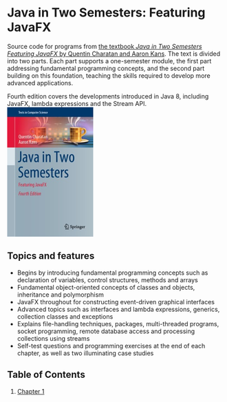 # Java in Two Semesters: Featuring JavaFX

Source code for programs from [the textbook *Java in Two Semesters Featuring JavaFX* by Quentin Charatan and Aaron Kans](https://www.springer.com/gp/book/9783319994192). The text is divided into two parts. Each part supports a one-semester module, the first part addressing fundamental programming concepts, and the second part building on this foundation, teaching the skills required to develop more advanced applications.

Fourth edition covers the developments introduced in Java 8, including JavaFX, lambda expressions and the Stream API. [<img sizes="(max-width: 200px) 100vw, 200px" src="cover.jpg"/>](9783319994192.png)

## Topics and features

- Begins by introducing fundamental programming concepts such as declaration of variables, control structures, methods and arrays
- Fundamental object-oriented concepts of classes and objects, inheritance and polymorphism
- JavaFX throughout for constructing event-driven graphical interfaces
- Advanced topics such as interfaces and lambda expressions, generics, collection classes and exceptions
- Explains file-handling techniques, packages, multi-threaded programs, socket programming, remote database access and processing collections using streams
- Self-test questions and programming exercises at the end of each chapter, as well as two illuminating case studies

## Table of Contents

1. [Chapter 1](chapter01)